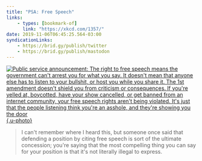```yaml
---
title: "PSA: Free Speech"
links:
    - types: [bookmark-of]
      link: "https://xkcd.com/1357/"
date: 2019-11-06T06:45:25.564-03:00
syndicationLinks:
    - https://brid.gy/publish/twitter
    - https://brid.gy/publish/mastodon
---
```


[![Public service announcement: The right to free speech means the government can't arrest you for what you say. It doesn't mean that anyone else has to listen to your bullshit, or host you while you share it. The 1st amendment doesn't shield you from criticism or consequences. If you're yelled at, boycotted, have your show cancelled, or get banned from an internet community, your free speech rights aren't being violated. It's just that the people listening think you're an asshole, and they're showing you the door](/uploads/free_speech_xkcd.png){.u-photo}](https://xkcd.com/1357/)

> I can't remember where I heard this, but someone once said that defending a position by citing free speech is sort of the ultimate concession; you're saying that the most compelling thing you can say for your position is that it's not literally illegal to express.
